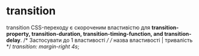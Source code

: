 # transition
transition CSS-переходу є скороченим властивістю для **transition-property, transition-duration, transition-timing-function, and transition-delay**.
/* Застосувати до 1 властивості */
/* назва властивості | тривалість */
*transition: margin-right 4s*;
